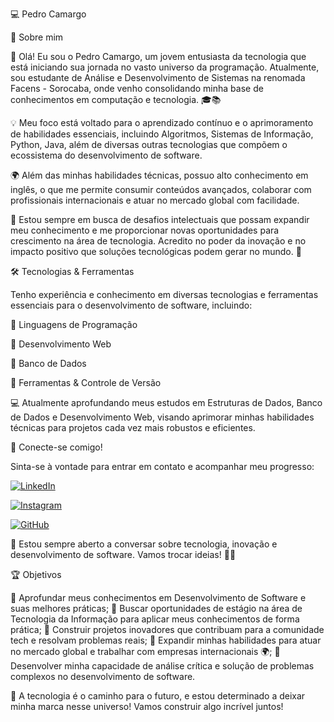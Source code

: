 💻 Pedro Camargo

🚀 Sobre mim

🙋 Olá! Eu sou o Pedro Camargo, um jovem entusiasta da tecnologia que está iniciando sua jornada no vasto universo da programação. Atualmente, sou estudante de Análise e Desenvolvimento de Sistemas na renomada Facens - Sorocaba, onde venho consolidando minha base de conhecimentos em computação e tecnologia. 🎓📚

💡 Meu foco está voltado para o aprendizado contínuo e o aprimoramento de habilidades essenciais, incluindo Algoritmos, Sistemas de Informação, Python, Java, além de diversas outras tecnologias que compõem o ecossistema do desenvolvimento de software.

🌍 Além das minhas habilidades técnicas, possuo alto conhecimento em inglês, o que me permite consumir conteúdos avançados, colaborar com profissionais internacionais e atuar no mercado global com facilidade.

🔎 Estou sempre em busca de desafios intelectuais que possam expandir meu conhecimento e me proporcionar novas oportunidades para crescimento na área de tecnologia. Acredito no poder da inovação e no impacto positivo que soluções tecnológicas podem gerar no mundo. 🚀

🛠️ Tecnologias & Ferramentas

Tenho experiência e conhecimento em diversas tecnologias e ferramentas essenciais para o desenvolvimento de software, incluindo:

🔹 Linguagens de Programação






🔹 Desenvolvimento Web





🔹 Banco de Dados




🔹 Ferramentas & Controle de Versão





💻 Atualmente aprofundando meus estudos em Estruturas de Dados, Banco de Dados e Desenvolvimento Web, visando aprimorar minhas habilidades técnicas para projetos cada vez mais robustos e eficientes.

📲 Conecte-se comigo!

Sinta-se à vontade para entrar em contato e acompanhar meu progresso:

[![LinkedIn](https://img.shields.io/badge/LinkedIn-0077B5?style=for-the-badge&logo=linkedin&logoColor=white)](https://www.linkedin.com/in/pedro-carmargo01/)

[![Instagram](https://img.shields.io/badge/-Instagram-%23E4405F?style=for-the-badge&logo=instagram&logoColor=white)](https://www.instagram.com/p.camargoz?igsh=MWFsaGhpeDMwYzh0cw%3D%3D&utm_source=qr)

[![GitHub](https://img.shields.io/badge/GitHub-100000?style=for-the-badge&logo=github&logoColor=white)](https://github.com/Pcamargoz)




📩 Estou sempre aberto a conversar sobre tecnologia, inovação e desenvolvimento de software. Vamos trocar ideias! 💬🔥

🏆 Objetivos

🔹 Aprofundar meus conhecimentos em Desenvolvimento de Software e suas melhores práticas;
🔹 Buscar oportunidades de estágio na área de Tecnologia da Informação para aplicar meus conhecimentos de forma prática;
🔹 Construir projetos inovadores que contribuam para a comunidade tech e resolvam problemas reais;
🔹 Expandir minhas habilidades para atuar no mercado global e trabalhar com empresas internacionais 🌍;
🔹 Desenvolver minha capacidade de análise crítica e solução de problemas complexos no desenvolvimento de software.

🚀 A tecnologia é o caminho para o futuro, e estou determinado a deixar minha marca nesse universo! Vamos construir algo incrível juntos!